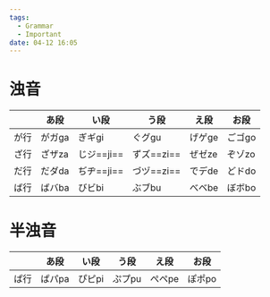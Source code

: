 ```yaml
---
tags:
  - Grammar
  - Important
date: 04-12 16:05
---
```


# 浊音

|      | あ段   | い段       | う段       | え段   | お段   |
| ---- | ------ | ---------- | ---------- | ------ | ------ |
| が行 | がガga | ぎギgi     | ぐグgu     | げゲge | ごゴgo |
| ざ行 | ざザza | じジ==ji== | ずズ==zi== | ぜゼze | ぞゾzo |
| だ行 | だダda | ぢヂ==ji== | づヅ==zi== | でデde | どドdo |
| ば行 | ばバba | びビbi     | ぶブbu     | べベbe | ぼボbo |

# 半浊音

|      | あ段   | い段   | う段   | え段   | お段   |
| ---- | ------ | ------ | ------ | ------ | ------ |
| ぱ行 | ぱパpa | ぴピpi | ぷプpu | ぺペpe | ぽポpo |